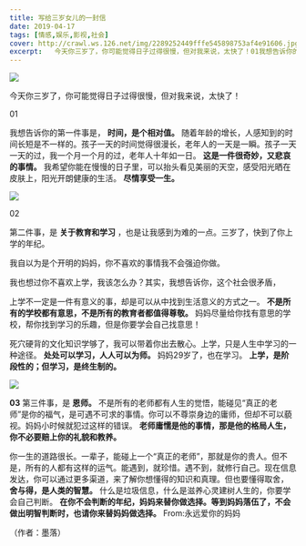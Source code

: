 ```yaml
---
title: 写给三岁女儿的一封信
date: 2019-04-17
tags: [情感,娱乐,影视,社会]
cover: http://crawl.ws.126.net/img/2289252449fffe545898753af4e91606.jpg
excerpt:   今天你三岁了，你可能觉得日子过得很慢，但对我来说，太快了！01我想告诉你的第一件事是，
---
```

![](http://crawl.ws.126.net/img/2289252449fffe545898753af4e91606.jpg)  

今天你三岁了，你可能觉得日子过得很慢，但对我来说，太快了！

01

我想告诉你的第一件事是， **时间，是个相对值。**
随着年龄的增长，人感知到的时间长短是不一样的。孩子一天的时间觉得很漫长，老年人的一天是一瞬。孩子一天一天的过，我一个月一个月的过，老年人十年如一日。
**这是一件很奇妙，又悲哀的事情。** 我希望你能在慢慢的日子里，可以抬头看见美丽的天空，感受阳光晒在皮肤上，阳光开朗健康的生活。 **尽情享受一生。**

![](http://crawl.ws.126.net/img/6a191b2104e354ac65916029e6329650.jpg)  

02

第二件事，是 **关于教育和学习** ，也是让我感到为难的一点。三岁了，快到了你上学的年纪。

我自以为是个开明的妈妈，你不喜欢的事情我不会强迫你做。

我也想过你不喜欢上学，我该怎么办？其实，我想告诉你，这个社会很矛盾，

上学不一定是一件有意义的事，却是可以从中找到生活意义的方式之一。 **不是所有的学校都有意思，不是所有的教育者都值得尊敬。**
妈妈尽量给你找有意思的学校，帮你找到学习的乐趣，但是你要学会自己找意思！

死穴硬背的文化知识学够了，我可以带着你出去散心。上学，只是人生中学习的一种途径。 **处处可以学习，人人可以为师。** 妈妈29岁了，也在学习。
**上学，是阶段性的；但学习，是终生制的。**

![](http://crawl.ws.126.net/img/38ad81fe0d748c0e56a98114e04a6dcf.jpg)  

**03** 第三件事，是 **恩师。**
不是所有的老师都有人生的觉悟，能碰见“真正的老师”是你的福气，是可遇不可求的事情。你可以不尊崇身边的庸师，但却不可以藐视。妈妈小时候就犯过这样的错误。
**老师庸懦是他的事情，那是他的格局人生，你不必要赔上你的礼貌和教养。**

你一生的道路很长。一辈子，能碰上一个“真正的老师”，那就是你的贵人。但不是，所有的人都有这样的运气。能遇到，就珍惜。遇不到，就修行自己。现在信息发达，你可以通过更多渠道，来了解你想懂得的知识和真理。但也要懂得取舍，
**舍与得，是人类的智慧。** 什么是垃圾信息，什么是滋养心灵建树人生的，你要学会自己判断。
**在你不会判断的年纪，妈妈来替你做选择。等到妈妈落伍了，不会做出明智判断时，也请你来替妈妈做选择。** From:永远爱你的妈妈

（作者：墨落）

